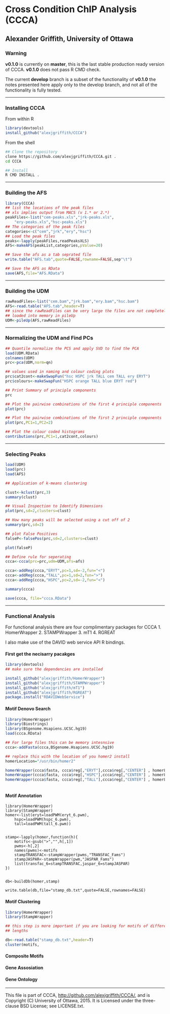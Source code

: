 Cross Condition ChIP Analysis (CCCA)
==
Alexander Griffith, University of Ottawa
--

### Warning
**v0.1.0** is currently on **master**, this is the last stable production ready version of CCCA. **v0.1.0** does not pass R CMD check.

The current **develop** branch is a subset of the functionality of **v0.1.0** the notes presented here apply only to the develop branch, and not all of the functionality is fully tested. 

___

### Installing CCCA

From within R
```R
library(devtools)
install_github("alexjgriffith/CCCA")
```

From the shell
```sh
## Clone the repository
clone https://github.com/alexjgriffith/CCCA.git .
cd CCCA

## Install 
R CMD INSTALL .
```

---
### Building the AFS

```R
library(CCCA)
## list the locations of the peak files
## xls implies output from MACS (v 1.* or 2.*)
peakFiles<-list("cem-peaks.xls","jrk-peaks.xls",
	"ery-peaks.xls","hsc-peaks.xls")
## The categories of the peak files	
categories<-c("cem","jrk","ery","hsc")
## Load the peak files
peaks<-lapply(peakFiles,readPeaksXLS)
AFS<-makeAFS(peakList,categories,pValue=20)

## Save the afs as a tab seprated file
write.table("AFS.tab",quote=FALSE,rowname=FALSE,sep"\t")

## Save the AFS as RData
save(AFS,file="AFS.RData")

```
---
### Building the UDM

```R
rawReadFiles<-list("cem.bam","jrk.bam","ery.bam","hsc.bam")
AFS<-read.table("AFS.tab",header=T)
## since the rawReadFiles can be very large the files are not completely
## loaded into memory in pileUp
UDM<-pileUp(AFS,rawReadFiles)

```
---
### Normalizing the UDM and Find PCs

```R
## Quantile normalize the PCS and apply SVD to find the PCA
load(UDM.RData)
colnames(UDM)
prc<-pca(UDM,norm=qn)

## values used in naming and colour coding plots
prc$cat2cont<-makeSwapFun("hsc HSPC jrk TALL cem TALL ery ERYT")
prc$colours<-makeSwapFun("HSPC orange TALL blue ERYT red")

## Print Summary of principle components
prc

## Plot the pairwise combinations of the first 4 principle components
plot(prc)

## Plot the pairwise combinations of the first 2 principle components
plot(prc,PC1=1,PC2=2)

## Plot the colour coded histograms 
contributions(prc,PC1=1,cat2cont,colours)

```
---
### Selecting Peaks

```R
load(UDM)
load(prc)
load(AFS)

## Application of k-means clustering

clust<-kclust(prc,3)
summary(clust)

## Visual Inspection to Identify Dimensions
plot(prc,sd=2,clusters=clust)

## How many peaks will be selected using a cut off of 2
summary(prc,sd=2)

## plot False Positives
falseP<-falsePos(prc,sd=2,clusters=clust)

plot(falseP)

## Define rule for seperating
ccca<-ccca(prc=prc,udm=UDM,afs=afs)

ccca<-addReg(ccca,"ERYT",pc=1,sd=-2,fun="<")
ccca<-addReg(ccca,"TALL",pc=1,sd=2,fun=">")
ccca<-addReg(ccca,"HSPC",pc=2,sd=-2,fun="<")

summary(ccca)

save(ccca, file="ccca.RData")
```

---
### Functional Analysis

For functional analysis there are four complimentary packages for CCCA
	1. HomerWrapper
	2. STAMPWrapper
	3. mT1
	4. RGREAT

I also make use of the DAVID web service API R bindings. 

#### First get the necisarry pacakges
```R
library(devtools)
## make sure the dependencies are installed

install_github("alexjgriffith/HomerWrapper")
install_github("alexjgriffith/STAMPWrapper")
install_github("alexjgriffith/mT1")
install_github("alexjgriffith/RGREAT")
package.install("RDAVIDWebService")
```

#### Motif Denovo Search 
```R
library(HomerWrapper)
library(Biostrings)
library(BSgenome.Hsapiens.UCSC.hg19)
load(ccca.RData)

## For large files this can be memory intesnsive
ccca<-addFasta(ccca,BSgenome.Hsapiens.UCSC.hg19)

## replace this with the location of you homer2 install
homerLocation="/usr/bin/homer2"

homerWrapper(ccca$fasta, ccca$reg[,"ERYT"],ccca$reg[,"CENTER"] , homerLocation, motifsFile = "eryt_6.pwm", opts = "-S 25 -len 6");
homerWrapper(ccca$fasta, ccca$reg[,"HSPC"],ccca$reg[,"CENTER"] , homerLocation, motifsFile = "hspc_6.pwm", opts = "-S 25 -len 6");
homerWrapper(ccca$fasta, ccca$reg[,"TALL"],ccca$reg[,"CENTER"] , homerLocation, motifsFile = "tall_6.pwm", opts = "-S 25 -len 6");



```

#### Motif Annotation
```
library(HomerWrapper)
library(StampWrapper)
homer<-list(eryt=loadPWM(eryt_6.pwm),
	hspc=loadPWM(hspc_6.pwm),
	tall=loadPWM(tall_6.pwm))
	

stamp<-lapply(homer,function(h){
	motifs<-gsub(">","",h[,1])
	pwms<-h[,2]
	names(pwms)<-motifs
	stampTRANSFAC<-stampWrapper(pwms,"TRANSFAC_Fams")
	stampJASPAR<-stampWrapper(pwm,"JASPAR_Fams")
	list(transfac_6=stampTRANSFAC,jaspar_6=stampJASPAR)
})


db<-buildDb(homer,stamp)

write.table(db,file="stamp_db.txt",quote=FALSE,rownames=FALSE)

```

#### Motif Clustering
```R
library(HomerWrapper)
library(StampWrapper)

## this step is more important if you are looking for motifs of different 
## lengths

db<-read.table("stamp_db.txt",header=T)
cluster(motifs,


```

#### Composite Motifs



#### Gene Assosiation

#### Gene Ontology 

---
This file is part of CCCA, http://github.com/alexjgriffith/CCCA/, and is Copyright (C) University of Ottawa, 2015. It is Licensed under the three-clause BSD License; see LICENSE.txt.

